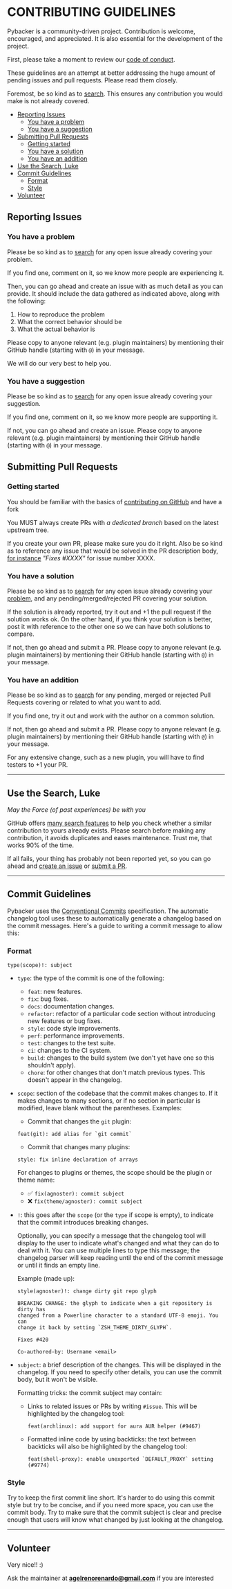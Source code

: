 # CONTRIBUTING GUIDELINES

Pybacker is a community-driven project. Contribution is welcome, encouraged, and appreciated.
It is also essential for the development of the project.

First, please take a moment to review our [code of conduct](CODE_OF_CONDUCT.md).

These guidelines are an attempt at better addressing the huge amount of pending
issues and pull requests. Please read them closely.

Foremost, be so kind as to [search](#use-the-search-luke). This ensures any contribution
you would make is not already covered.

<!-- TOC updateonsave:true depthfrom:2 -->

- [Reporting Issues](#reporting-issues)
  - [You have a problem](#you-have-a-problem)
  - [You have a suggestion](#you-have-a-suggestion)
- [Submitting Pull Requests](#submitting-pull-requests)
  - [Getting started](#getting-started)
  - [You have a solution](#you-have-a-solution)
  - [You have an addition](#you-have-an-addition)
- [Use the Search, Luke](#use-the-search-luke)
- [Commit Guidelines](#commit-guidelines)
  - [Format](#format)
  - [Style](#style)
- [Volunteer](#volunteer)

<!-- /TOC -->

## Reporting Issues

### You have a problem

Please be so kind as to [search](#use-the-search-luke) for any open issue already covering
your problem.

If you find one, comment on it, so we know more people are experiencing it.

Then, you can go ahead and create an issue with as much detail as you can provide.
It should include the data gathered as indicated above, along with the following:

1. How to reproduce the problem
2. What the correct behavior should be
3. What the actual behavior is

Please copy to anyone relevant (e.g. plugin maintainers) by mentioning their GitHub handle
(starting with `@`) in your message.

We will do our very best to help you.

### You have a suggestion

Please be so kind as to [search](#use-the-search-luke) for any open issue already covering
your suggestion.

If you find one, comment on it, so we know more people are supporting it.

If not, you can go ahead and create an issue. Please copy to anyone relevant (e.g. plugin
maintainers) by mentioning their GitHub handle (starting with `@`) in your message.

## Submitting Pull Requests

### Getting started

You should be familiar with the basics of
[contributing on GitHub](https://help.github.com/articles/using-pull-requests) and have a fork

You MUST always create PRs with _a dedicated branch_ based on the latest upstream tree.

If you create your own PR, please make sure you do it right. Also be so kind as to reference
any issue that would be solved in the PR description body,
[for instance](https://help.github.com/articles/closing-issues-via-commit-messages/)
_"Fixes #XXXX"_ for issue number XXXX.

### You have a solution

Please be so kind as to [search](#use-the-search-luke) for any open issue already covering
your [problem](#you-have-a-problem), and any pending/merged/rejected PR covering your solution.

If the solution is already reported, try it out and +1 the pull request if the
solution works ok. On the other hand, if you think your solution is better, post
it with reference to the other one so we can have both solutions to compare.

If not, then go ahead and submit a PR. Please copy to anyone relevant (e.g. plugin
maintainers) by mentioning their GitHub handle (starting with `@`) in your message.

### You have an addition

Please be so kind as to [search](#use-the-search-luke) for any pending, merged or rejected Pull Requests
covering or related to what you want to add.

If you find one, try it out and work with the author on a common solution.

If not, then go ahead and submit a PR. Please copy to anyone relevant (e.g. plugin
maintainers) by mentioning their GitHub handle (starting with `@`) in your message.

For any extensive change, such as a new plugin, you will have to find testers to +1 your PR.

----

## Use the Search, Luke

_May the Force (of past experiences) be with you_

GitHub offers [many search features](https://help.github.com/articles/searching-github/)
to help you check whether a similar contribution to yours already exists. Please search
before making any contribution, it avoids duplicates and eases maintenance. Trust me,
that works 90% of the time.

If all fails, your thing has probably not been reported yet, so you can go ahead
and [create an issue](#reporting-issues) or [submit a PR](#submitting-pull-requests).

----

## Commit Guidelines

Pybacker uses the [Conventional Commits](https://www.conventionalcommits.org/en/v1.0.0/)
specification. The automatic changelog tool uses these to automatically generate
a changelog based on the commit messages. Here's a guide to writing a commit message
to allow this:

### Format

```
type(scope)!: subject
```

- `type`: the type of the commit is one of the following:

  - `feat`: new features.
  - `fix`: bug fixes.
  - `docs`: documentation changes.
  - `refactor`: refactor of a particular code section without introducing
    new features or bug fixes.
  - `style`: code style improvements.
  - `perf`: performance improvements.
  - `test`: changes to the test suite.
  - `ci`: changes to the CI system.
  - `build`: changes to the build system (we don't yet have one so this shouldn't apply).
  - `chore`: for other changes that don't match previous types. This doesn't appear
    in the changelog.

- `scope`: section of the codebase that the commit makes changes to. If it makes changes to
  many sections, or if no section in particular is modified, leave blank without the parentheses.
  Examples:

  - Commit that changes the `git` plugin:
  ```
  feat(git): add alias for `git commit`
  ```

  - Commit that changes many plugins:
  ```
  style: fix inline declaration of arrays
  ```

  For changes to plugins or themes, the scope should be the plugin or theme name:

  - ✅ `fix(agnoster): commit subject`
  - ❌ `fix(theme/agnoster): commit subject`

- `!`: this goes after the `scope` (or the `type` if scope is empty), to indicate that the commit
  introduces breaking changes.

  Optionally, you can specify a message that the changelog tool will display to the user to indicate
  what's changed and what they can do to deal with it. You can use multiple lines to type this message;
  the changelog parser will keep reading until the end of the commit message or until it finds an empty
  line.

  Example (made up):

  ```
  style(agnoster)!: change dirty git repo glyph

  BREAKING CHANGE: the glyph to indicate when a git repository is dirty has
  changed from a Powerline character to a standard UTF-8 emoji. You can
  change it back by setting `ZSH_THEME_DIRTY_GLYPH`.

  Fixes #420

  Co-authored-by: Username <email>
  ```

- `subject`: a brief description of the changes. This will be displayed in the changelog. If you need
  to specify other details, you can use the commit body, but it won't be visible.

  Formatting tricks: the commit subject may contain:

  - Links to related issues or PRs by writing `#issue`. This will be highlighted by the changelog tool:
    ```
    feat(archlinux): add support for aura AUR helper (#9467)
    ```

  - Formatted inline code by using backticks: the text between backticks will also be highlighted by
    the changelog tool:
    ```
    feat(shell-proxy): enable unexported `DEFAULT_PROXY` setting (#9774)
    ```

### Style

Try to keep the first commit line short. It's harder to do using this commit style but try to be
concise, and if you need more space, you can use the commit body. Try to make sure that the commit
subject is clear and precise enough that users will know what changed by just looking at the changelog.

----

## Volunteer

Very nice!! :)

Ask the maintainer at [**agelrenorenardo@gmail.com**](mailto:agelrenorenardo@gmail.com) if you are interested 

